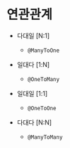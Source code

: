 # 연관관계

- 다대일 [N:1]
    * `@ManyToOne`
    
- 일대다 [1:N]
    * `@OneToMany`
    
- 일대일 [1:1]
    * `@OneToOne`
    
- 다대다 [N:N]
    * `@ManyToMany`
